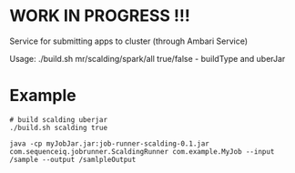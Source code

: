 WORK IN PROGRESS !!! 
=============
Service for submitting apps to cluster (through Ambari Service)

Usage: ./build.sh mr/scalding/spark/all true/false - buildType and uberJar

Example
=============
```
# build scalding uberjar
./build.sh scalding true

java -cp myJobJar.jar:job-runner-scalding-0.1.jar com.sequenceiq.jobrunner.ScaldingRunner com.example.MyJob --input /sample --output /samlpleOutput
```

